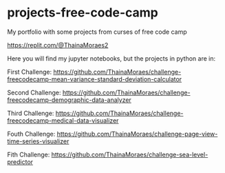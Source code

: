 # projects-free-code-camp
My portfolio with some projects from curses of free code camp

  https://replit.com/@ThainaMoraes2

Here you will find my jupyter notebooks, but the projects in python are in:

First Challenge:
  https://github.com/ThainaMoraes/challenge-freecodecamp-mean-variance-standard-deviation-calculator

Second Challenge:
  https://github.com/ThainaMoraes/challenge-freecodecamp-demographic-data-analyzer

Third Challenge:
  https://github.com/ThainaMoraes/challenge-freecodecamp-medical-data-visualizer
  
Fouth Challenge:
  https://github.com/ThainaMoraes/challenge-page-view-time-series-visualizer
 
Fith Challenge:
  https://github.com/ThainaMoraes/challenge-sea-level-predictor
